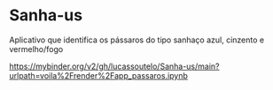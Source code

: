 # Sanha-us
Aplicativo que identifica os pássaros do tipo sanhaço azul, cinzento e vermelho/fogo

https://mybinder.org/v2/gh/lucassoutelo/Sanha-us/main?urlpath=voila%2Frender%2Fapp_passaros.ipynb
